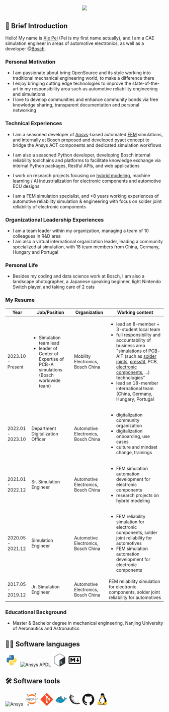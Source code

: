 <h1 align="center">
  <a href="https://git.io/typing-svg">
    <img src="https://readme-typing-svg.herokuapp.com/?lines=Hello,+there!+👋;This+is+Xie+Pei's+GitHub+Profile...&center=true&size=15">
  </a>
</h1>

## :handshake: Brief Introduction

Hello! My name is [Xie Pei](https://www.linkedin.com/in/pei-xie/) (Pei is my first name actually), and I am a CAE simulation engineer in areas of automotive electronics, as well as a developer @[Bosch](https://en.wikipedia.org/wiki/Robert_Bosch_GmbH).

### Personal Motivation

- I am passionate about bring OpenSource and its style working into traditional mechanical engineering world, to make a difference there
- I enjoy bringing cutting edge technologies to improve the state-of-the-art in my responsibility area such as automotive reliability engineering and simulations
- I love to develop communities and enhance community bonds via free knowledge sharing, transparent documentation and personal networking

### Technical Experiences

- I am a seasoned developer of [Ansys](http://www.ansys.com/)-based automated [FEM](https://en.wikipedia.org/wiki/Finite_element_method) simulations, and internally at Bosch proposed and developed pyact concept to bridge the Ansys ACT components and dedicated simulation workflows

- I am also a seasoned Python developer, developing Bosch internal reliability toolchains and platforms to facilitate knowledge exchange via internal Python packages, Restful APIs, and web applications

- I work on research projects focusing on [hybrid modeling](https://mathematicsinindustry.springeropen.com/articles/10.1186/s13362-022-00123-0), machine learning / AI industrialization for electronic components and automotive ECU designs

- I am a FEM simulation specialist, and >8 years working experiences of automotive reliability simulation & engineering with focus on solder joint reliability of electronic components

### Organizational Leadership Experiences

- I am a team leader within my organization, managing a team of 10 colleagues in R&D area
- I am also a virtual international organization leader, leading a community specialized at simulation, with 18 team members from China, Germany, Hungary and Portugal

### Personal Life

- Besides my coding and data science work at Bosch, I am also a landscape photographer, a Japanese speaking beginner, light Nintendo Switch player, and taking care of 2 cats

### My Resume

| Year | Job/Position | Organization | Working content |
| ---- | ------------ | ------------ | --------------- |
| 2023.10 - Present | <ul><li>Simulation team lead</li><li>leader of Center of Expertise of PCB-A simulations (Bosch worldwide team)</li></ul> | Mobility Electronics, Bosch China | <ul><li>lead an 8-member + 3-student local team</li><li>full responsibility and accountability of business area "simulations of [PCB](https://en.wikipedia.org/wiki/Printed_circuit_board)-AIT (such as [solder joints](https://rushpcb.com/what-is-a-solder-joint/), [pressfit](https://www.te.com/de/products/connectors/automotive-connectors/intersection/press-fit-connections.html?tab=pgp-story), PCB, [electronic components](https://en.wikipedia.org/wiki/Electronic_component), ...) technologies"</li><li>lead an 18-member international team (China, Germany, Hungary, Portugal</li></ul> |
| 2022.01 - 2023.10 | Department Digitalization Officer | Automotive Electronics, Bosch China | <ul><li>digitalization community organization</li><li>digitalization onboarding, use cases</li><li>culture and mindset change, trainings</li></ul> |
| 2021.01 - 2022.12 | Sr. Simulation Engineer | Automotive Electronics, Bosch China | <ul><li>FEM simulation automation development for electronic components</li><li>research projects on hybrid modeling</li></ul> |
| 2020.05 - 2021.12 | Simulation Engineer | Automotive Electronics, Bosch China | <ul><li>FEM reliability simulation for electronic components, solder joint reliability for automotives</li><li>FEM simulation automation development for electronic components</li></ul> |
| 2017.05 - 2019.12 | Jr. Simulation Engineer | Automotive Electronics, Bosch China | FEM reliability simulation for electronic components, solder joint reliability for automotives |

### Educational Background

* Master & Bachelor degree in mechanical engineering, Nanjing University of Aeronautics and Astronautics

## :man_technologist: Software languages

<div>
  <img src="https://github.com/devicons/devicon/blob/master/icons/python/python-original.svg" title="Python" alt="Python" width="40" height="40"/>&nbsp;
  <img src="https://media-exp1.licdn.com/dms/image/C4D0BAQEqczYRTk3m-g/company-logo_200_200/0/1625183723486?e=1668643200&v=beta&t=fKKnsdGl8xpj00atwUKq3mcDN71t691gf-sMKm-j0n8" title="Ansys APDL" alt="Ansys APDL" width="40" height="40"/>&nbsp;
  <img src="https://github.com/devicons/devicon/blob/master/icons/bash/bash-original.svg" title="Bash" alt="Bash" width="40" height="40"/>&nbsp;
  <img src="https://github.com/devicons/devicon/blob/master/icons/markdown/markdown-original.svg" title="markdown" alt="markdown" width="40" height="40"/>&nbsp;
</div>

## :hammer_and_wrench: Software tools

<div>
  <img src="https://media-exp1.licdn.com/dms/image/C4D0BAQEqczYRTk3m-g/company-logo_200_200/0/1625183723486?e=1668643200&v=beta&t=fKKnsdGl8xpj00atwUKq3mcDN71t691gf-sMKm-j0n8" title="Ansys" alt="Ansys" width="40" height="40"/>&nbsp;
  <img src="https://github.com/devicons/devicon/blob/master/icons/jupyter/jupyter-original-wordmark.svg" title="Jupyter" alt="Jupyter" width="40" height="40"/>&nbsp;
  <img src="https://github.com/devicons/devicon/blob/master/icons/git/git-original.svg" title="Git" **alt="Git" width="40" height="40"/>
  <img src="https://github.com/devicons/devicon/blob/master/icons/docker/docker-original.svg" title="docker" **alt="docker" width="40" height="40"/>
  <img src="https://github.com/devicons/devicon/blob/master/icons/flask/flask-original.svg" title="flask" **alt="flask" width="40" height="40"/>
  <img src="https://github.com/devicons/devicon/blob/master/icons/github/github-original.svg" title="GitHub" **alt="GitHub" width="40" height="40"/>
  <img src="https://github.com/devicons/devicon/blob/master/icons/linux/linux-original.svg" title="Linux" alt="Linux" width="40" height="40"/>&nbsp;
</div>
